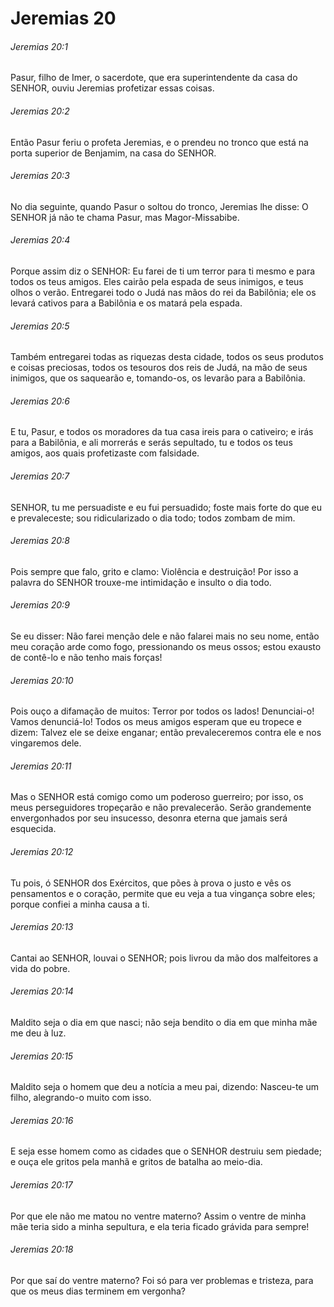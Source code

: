 # Jeremias 20

###### Jeremias 20:1

Pasur, filho de Imer, o sacerdote, que era superintendente da casa do SENHOR, ouviu Jeremias profetizar essas coisas.

###### Jeremias 20:2

Então Pasur feriu o profeta Jeremias, e o prendeu no tronco que está na porta superior de Benjamim, na casa do SENHOR.

###### Jeremias 20:3

No dia seguinte, quando Pasur o soltou do tronco, Jeremias lhe disse: O SENHOR já não te chama Pasur, mas Magor-Missabibe.

###### Jeremias 20:4

Porque assim diz o SENHOR: Eu farei de ti um terror para ti mesmo e para todos os teus amigos. Eles cairão pela espada de seus inimigos, e teus olhos o verão. Entregarei todo o Judá nas mãos do rei da Babilônia; ele os levará cativos para a Babilônia e os matará pela espada.

###### Jeremias 20:5

Também entregarei todas as riquezas desta cidade, todos os seus produtos e coisas preciosas, todos os tesouros dos reis de Judá, na mão de seus inimigos, que os saquearão e, tomando-os, os levarão para a Babilônia.

###### Jeremias 20:6

E tu, Pasur, e todos os moradores da tua casa ireis para o cativeiro; e irás para a Babilônia, e ali morrerás e serás sepultado, tu e todos os teus amigos, aos quais profetizaste com falsidade.

###### Jeremias 20:7

SENHOR, tu me persuadiste e eu fui persuadido; foste mais forte do que eu e prevaleceste; sou ridicularizado o dia todo; todos zombam de mim.

###### Jeremias 20:8

Pois sempre que falo, grito e clamo: Violência e destruição! Por isso a palavra do SENHOR trouxe-me intimidação e insulto o dia todo.

###### Jeremias 20:9

Se eu disser: Não farei menção dele e não falarei mais no seu nome, então meu coração arde como fogo, pressionando os meus ossos; estou exausto de contê-lo e não tenho mais forças!

###### Jeremias 20:10

Pois ouço a difamação de muitos: Terror por todos os lados! Denunciai-o! Vamos denunciá-lo! Todos os meus amigos esperam que eu tropece e dizem: Talvez ele se deixe enganar; então prevaleceremos contra ele e nos vingaremos dele.

###### Jeremias 20:11

Mas o SENHOR está comigo como um poderoso guerreiro; por isso, os meus perseguidores tropeçarão e não prevalecerão. Serão grandemente envergonhados por seu insucesso, desonra eterna que jamais será esquecida.

###### Jeremias 20:12

Tu pois, ó SENHOR dos Exércitos, que pões à prova o justo e vês os pensamentos e o coração, permite que eu veja a tua vingança sobre eles; porque confiei a minha causa a ti.

###### Jeremias 20:13

Cantai ao SENHOR, louvai o SENHOR; pois livrou da mão dos malfeitores a vida do pobre.

###### Jeremias 20:14

Maldito seja o dia em que nasci; não seja bendito o dia em que minha mãe me deu à luz.

###### Jeremias 20:15

Maldito seja o homem que deu a notícia a meu pai, dizendo: Nasceu-te um filho, alegrando-o muito com isso.

###### Jeremias 20:16

E seja esse homem como as cidades que o SENHOR destruiu sem piedade; e ouça ele gritos pela manhã e gritos de batalha ao meio-dia.

###### Jeremias 20:17

Por que ele não me matou no ventre materno? Assim o ventre de minha mãe teria sido a minha sepultura, e ela teria ficado grávida para sempre!

###### Jeremias 20:18

Por que saí do ventre materno? Foi só para ver problemas e tristeza, para que os meus dias terminem em vergonha?

